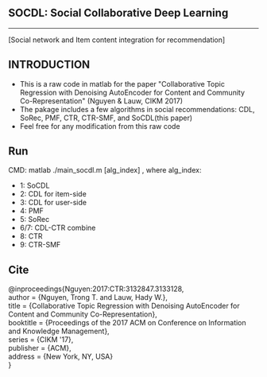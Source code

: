 ## SOCDL: Social Collaborative Deep Learning
-------------------------------------------
[Social network and Item content integration for recommendation]

## INTRODUCTION

- This is a raw code in matlab for the paper "Collaborative Topic Regression with Denoising AutoEncoder for Content and Community Co-Representation" (Nguyen & Lauw, CIKM 2017)
- The pakage includes a few algorithms in social recommendations: CDL, SoRec, PMF, CTR, CTR-SMF, and SoCDL(this paper)
- Feel free for any modification from this raw code


## Run

CMD: matlab ./main_socdl.m [alg_index]
, where alg_index:
- 1: SoCDL
- 2: CDL for item-side
- 3: CDL for user-side
- 4: PMF
- 5: SoRec
- 6/7: CDL-CTR combine
- 8: CTR
- 9: CTR-SMF

## Cite

@inproceedings{Nguyen:2017:CTR:3132847.3133128,\
 author = {Nguyen, Trong T. and Lauw, Hady W.},\
 title = {Collaborative Topic Regression with Denoising AutoEncoder for Content and Community Co-Representation},\
 booktitle = {Proceedings of the 2017 ACM on Conference on Information and Knowledge Management},\
 series = {CIKM '17},\
 publisher = {ACM},\
 address = {New York, NY, USA}\
} 
